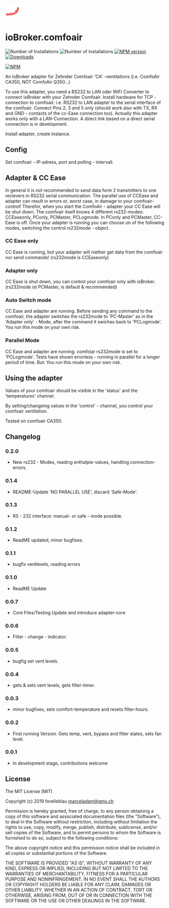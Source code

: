 ![Logo](admin/comfoair.png)

# ioBroker.comfoair

![Number of Installations](http://iobroker.live/badges/comfoair-installed.svg) ![Number of Installations](http://iobroker.live/badges/comfoair-stable.svg) [![NPM version](http://img.shields.io/npm/v/iobroker.comfoair.svg)](https://www.npmjs.com/package/iobroker.comfoair)
[![Downloads](https://img.shields.io/npm/dm/iobroker.comfoair.svg)](https://www.npmjs.com/package/iobroker.comfoair)

[![NPM](https://nodei.co/npm/iobroker.comfoair.png?downloads=true)](https://nodei.co/npm/iobroker.comfoair/)

An ioBroker adapter for Zehnder Comfoair  'CA' -ventilations (i.e. ComfoAir CA350, NOT ComfoAir Q350...)

To use this adapter, you need a RS232 to LAN oder WiFi Converter to connect ioBroker with your Zehnder Comfoair.
Install hardware for TCP - connection to comfoair: i.e. RS232 to LAN adapter to the serial interface of the comfoair. Connect Pins 2, 3 and 5 only (should work also with TX, RX and GND - contacts of the cc-Ease connection too).
Actually this adapter works only with a LAN-Connection. A direct link based on a direct serial connection is in development.

Install adapter, create instance.

## Config

Set comfoair - IP-adress, port and polling - intervall.

## Adapter & CC Ease

In general it is not recommended to send data form 2 transmitters to one recievers in RS232 serial communication. The parallel use of CCEase and adapter can result in errors or, worst case, in damage to your comfoair-control! Therefor, when you start the ComfoAir - adapter your CC Ease will be shut down.
The comfoair itself knows 4 different rs232-modes: CCEaseonly, PConly, PCMaster, PCLogmode. In PConly and PCMaster, CC-Ease is off.
Once your adapter is running you can choose on of the following modes, switching the control.rs232mode - object.

### CC Ease only

CC Ease is running, but your adapter will niether get data from the comfoair nor send commands! (rs232mode is CCEaseonly)

### Adapter only

CC Ease is shut down, you can control your comfoair only with ioBroker. (rs232mode ist PCMaster, is default & recommended)

### Auto Switch mode

CC Ease and adapter are running. Before sending any command to the comfoair, the adapter switches the rs232mode to 'PC-Master' as in the 'Adapter only' - Mode, after the command it swiches back to 'PCLogmode'.
You run this mode on your own risk.

### Parallel Mode

CC Ease and adapter are running. comfoiar rs232mode is set to 'PCLogmode'. Tests have shown errorless - running in parallel for a longer period of time. But: You run this mode on your own risk.

## Using the adapter

Values of your comfoair should be visible in the 'status' and the 'temperatures' channel.

By setting/changeing values in the 'control' - channel, you control your comfoair ventilation.

Tested on comfoair CA350.

## Changelog

### 0.2.0

-   New rs232 - Modes, reading enthalpie-values, handling connection-errors.

### 0.1.4

-   README-Update 'NO PARALLEL USE', discard 'Safe-Mode'.

### 0.1.3

-   RS - 232 interface: manual- or safe - mode possible.

### 0.1.2

-   ReadME updated, minor bugfixes.

### 0.1.1

-   bugfix ventlevels, reading errors

### 0.1.0

-   ReadME Update

### 0.0.7

-   Core Files/Testing Update and introduce adapter-core

### 0.0.6

-   Filter - change - indicator.

### 0.0.5

-   bugfig set vent levels.

### 0.0.4

-   gets & sets vent levels, gets filter-timer.

### 0.0.3

-   minor bugfixes, sets comfort-temperature and resets filter-hours.

### 0.0.2

-   First running Version. Gets temp, vent, bypass and filter states, sets fan level.

### 0.0.1

-   In development stage, contributions welcome

## License

The MIT License (MIT)

Copyright (c) 2019 forelleblau marceladam@gmx.ch

Permission is hereby granted, free of charge, to any person obtaining a copy
of this software and associated documentation files (the "Software"), to deal
in the Software without restriction, including without limitation the rights
to use, copy, modify, merge, publish, distribute, sublicense, and/or sell
copies of the Software, and to permit persons to whom the Software is
furnished to do so, subject to the following conditions:

The above copyright notice and this permission notice shall be included in
all copies or substantial portions of the Software.

THE SOFTWARE IS PROVIDED "AS IS", WITHOUT WARRANTY OF ANY KIND, EXPRESS OR
IMPLIED, INCLUDING BUT NOT LIMITED TO THE WARRANTIES OF MERCHANTABILITY,
FITNESS FOR A PARTICULAR PURPOSE AND NONINFRINGEMENT. IN NO EVENT SHALL THE
AUTHORS OR COPYRIGHT HOLDERS BE LIABLE FOR ANY CLAIM, DAMAGES OR OTHER
LIABILITY, WHETHER IN AN ACTION OF CONTRACT, TORT OR OTHERWISE, ARISING FROM,
OUT OF OR IN CONNECTION WITH THE SOFTWARE OR THE USE OR OTHER DEALINGS IN
THE SOFTWARE.
